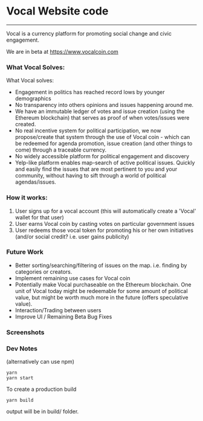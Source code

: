 
# Vocal Website code
---

Vocal is a currency platform for promoting social change and civic engagement.

We are in beta at https://www.vocalcoin.com

### What Vocal Solves:

What Vocal solves:
- Engagement in politics has reached record lows by younger demographics
- No transparency into others opinions and issues happening around me.
- We have an immutable ledger of votes and issue creation (using the Ethereum blockchain) that serves as proof of when votes/issues were created.
- No real incentive system for political participation, we now propose/create that system through the use of Vocal coin - which can be redeemed for agenda promotion, issue creation (and other things to come) through a traceable currency.
- No widely accessible platform for political engagement and discovery
- Yelp-like platform enables map-search of active political issues. Quickly and easily find the issues that are most pertinent to you and your community, without having to sift through a world of political agendas/issues.


### How it works:

<ol>
    <li>User signs up for a vocal account (this will automatically create a 'Vocal' wallet for that user) </li>
    <li>User earns Vocal coin by casting votes on particular government issues
    </li>
    <li>User redeems those vocal token for promoting his or her own initiatives (and/or social credit? i.e. user gains publicity)</li>
</ol>


### Future Work

- Better sorting/searching/filtering of issues on the map. i.e. finding by categories or creators.
- Implement remaining use cases for Vocal coin
- Potentially make Vocal purchaseable on the Ethereum blockchain. One unit of Vocal today might be redeemable for some amount of political value, but might be worth much more in the future (offers speculative value).
- Interaction/Trading between users
- Improve UI / Remaining Beta Bug Fixes

### Screenshots

<!-- TODO: add screenshots of the web application -->

### Dev Notes
(alternatively can use npm)

```
yarn 
yarn start
```
To create a production build
```
yarn build
```
output will be in build/ folder.

